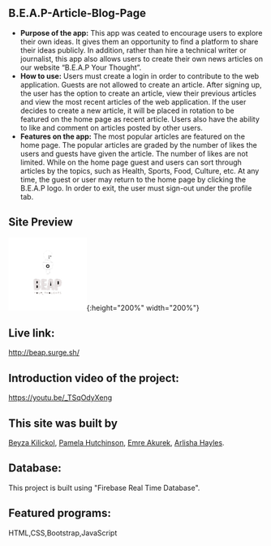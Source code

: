 ## B.E.A.P-Article-Blog-Page
* **Purpose of the app:** 
   This app was ceated to encourage users to explore their own ideas. It gives them an opportunity to find a platform to share their ideas publicly. In addition, rather than hire a technical writer or journalist, this app also allows users to create their own news articles on our website “B.E.A.P Your Thought”. 
* **How to use:**
   Users must create a login in order to contribute to the web application. Guests are not allowed to create an article. After signing up, the user has the option to create an article, view their previous articles and view the most recent articles of the web application. If the user decides to create a new article, it will be placed in rotation to be featured on the home page as recent article. Users also have the ability to like and comment on articles posted by other users.
* **Features on the app:**
    The most popular articles are featured on the home page. The popular articles are graded by the number of likes the users and guests have given the article. The number of likes are not limited. While on the home page guest and users can sort through articles by the topics, such as Health, Sports, Food, Culture, etc. At any time, the guest or user may return to the home page by clicking the B.E.A.P logo. In order to exit, the user must sign-out under the profile tab. 

## Site Preview
![](BEAPlogo.png){:height="200%" width="200%"}
   
## Live link: 
http://beap.surge.sh/

## Introduction video of the project: 
https://youtu.be/_TSqOdyXeng

## This site was built by
[Beyza Kilickol](https://github.com/beyzakilickol), [Pamela Hutchinson](https://github.com/pamelahutchinson), 
[Emre Akurek](https://github.com/emreyeprem), [Arlisha Hayles](https://github.com/Arlisha2019).

## Database: 
This project is built using "Firebase Real Time Database".
## Featured programs: 
HTML,CSS,Bootstrap,JavaScript

    
